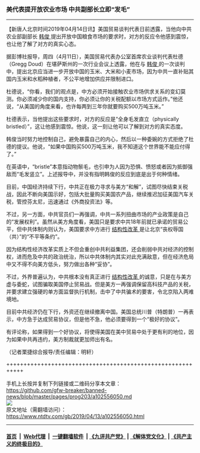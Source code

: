 ### 美代表提开放农业市场 中共副部长立即“发毛”
------------------------

<div class="post_content" itemprop="articleBody">
 <p>
  【新唐人北京时间2019年04月14日讯】美国贸易谈判代表日前透露，当他向中共农业部副部长
  <a href="https://www.ntdtv.com/gb/韩俊.htm">
   韩俊
  </a>
  提出开放中国粮食市场的要求时，对方的反应令他感到震惊，也让他了解了对方的真实心态。
 </p>
 <p>
  据彭博社报导，周四（4月11日），美国贸易代表办公室首席农业谈判代表杜德（Gregg Doud）在堪萨斯州的一次行业会议上透露，他在与
  <a href="https://www.ntdtv.com/gb/韩俊.htm">
   韩俊
  </a>
  的一次谈判中，提出北京应当进一步开放中国的玉米、大米和小麦市场，因为中共一直补贴其国内玉米和水稻种植者，不公平地增加供应并限制进口。
 </p>
 <p>
  杜德说，“你看，我们的观点是，中方必须开始接触农业市场供求关系的变幻莫测。你必须减少你的国内支持，你必须让你的关税配额以市场方式运作。”他还说，“从美国的角度来看，也许每两到三年你就要购买500万吨玉米。”
 </p>
 <p>
  杜德表示，当他提出这些要求时，对方的反应是“全身毛发直立（physically bristled）”，这让他感到震惊。他说，这一刻让他可以了解到对方的真实态度。
 </p>
 <p>
  韩俊当时努力地控制自己，避免暴露自己的内心，然后以一种委婉的方式拒绝了杜德的提议。他说，“如果中国购买500万吨玉米，我不知道这个世界能不能应付得了。”
 </p>
 <p>
  在英语中，“bristle”本意指动物鬃毛，也引申为人因为恐惧、愤怒或者因为抵御强敌而“毛发竖立”。上述报导中，并没有指明韩俊的反应到底是出于何种情绪。
 </p>
 <p>
  目前，中国经济持续下行，中共正在极力寻求与美方“和解”，试图尽快结束关税战，因此不断向美国示好，包括大批量购买美国农产品，继续推迟加征美国汽车关税，管控芬太尼，迅速通过《外商投资法》等。
 </p>
 <p>
  不过，另一方面，中共官员们一再强调，中共一系列扭曲市场的产业政策是自己的“发展权利”。虽然从美方角度看，美国只是要求中共18年前就已承诺的贸易公平，但中共体制内则认为，美国要求中方进行
  <a href="https://www.ntdtv.com/gb/结构性改革.htm">
   结构性改革
  </a>
  是让北京“丧权辱国（共）”的“不平等条约”。
 </p>
 <p>
  因为结构性经济改革实质上不但会重创中共利益集团，还会削弱中共对经济的控制权，进而危及中共的政治统治，所以中共体制内其实对此充满敌意，但在经济危局中又不得不向美方低头，努力做出各种“妥协”。
 </p>
 <p>
  不过，外界普遍认为，中共根本没有真正进行
  <a href="https://www.ntdtv.com/gb/结构性改革.htm">
   结构性改革
  </a>
  的诚意，只是在与美方虚与委蛇，试图骗取美国停止贸易战。但是美方一再强调保留高科技产品的关税，并要求建立强硬的单方面监督执行机制，击中了中共骗术的要害，令北京陷入两难境地。
 </p>
 <p>
  目前中共经济仍在下行，外资还在继续撤离中国。美国总统川普（特朗普）一再表示，中方急于达成贸易协议，但是他不急，他必须要得到一个“极好的协议”。
 </p>
 <p>
  有评论称，如果得到一个好协议，将使得美国在美中贸易中处于更有利的地位，因为如果中共再违约，美方制裁就更加师出有名。
 </p>
 <p>
  （记者栗捷综合报导/责任编辑：明轩）
 </p>
 <div class="single_ad">
 </div>
</div>

+++++++++++++++++++++++++++++++++++++++++++++++++++++++++++<br/><br/>
手机上长按并复制下列链接或二维码分享本文章：<br/>
https://github.com/gfw-breaker/banned-news/blob/master/pages/prog203/a102556050.md <br/>
<a href='https://github.com/gfw-breaker/banned-news/blob/master/pages/prog203/a102556050.md'><img src='https://github.com/gfw-breaker/banned-news/blob/master/pages/prog203/a102556050.md.png'/></a> <br/>
原文地址（需翻墙访问）：https://www.ntdtv.com/gb/2019/04/13/a102556050.html


------------------------
#### [首页](https://github.com/gfw-breaker/banned-news/blob/master/README.md) &nbsp;|&nbsp; [Web代理](https://github.com/labour-camp/helloworld) &nbsp;|&nbsp; [一键翻墙软件](https://github.com/gfw-breaker/nogfw/blob/master/README.md) &nbsp;| [《九评共产党》](https://github.com/gfw-breaker/9ping.md/blob/master/README.md#九评之一评共产党是什么) | [《解体党文化》](https://github.com/gfw-breaker/jtdwh.md/blob/master/README.md) | [《共产主义的终极目的》](https://github.com/gfw-breaker/gczydzjmd.md/blob/master/README.md)

